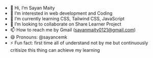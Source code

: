 - 👋 Hi, I’m Sayan Maity 
- 👀 I’m interested in web development and Coding 
- 🌱 I’m currently learning CSS, Tailwind CSS, JavaScript 
- 💞️ I’m looking to collaborate on Share Learner Project 
- 📫 How to reach me by Gmail (sayanmaity0121@gmail.com)
- 😄 Pronouns: @sayancemk
- ⚡ Fun fact: first time all of understand not by me but continuously critisize this thing can achieve my learning 

<!---
Sayancemk/Sayancemk is a ✨ special ✨ repository because its `README.md` (this file) appears on your GitHub profile.
You can click the Preview link to take a look at your changes.
--->
